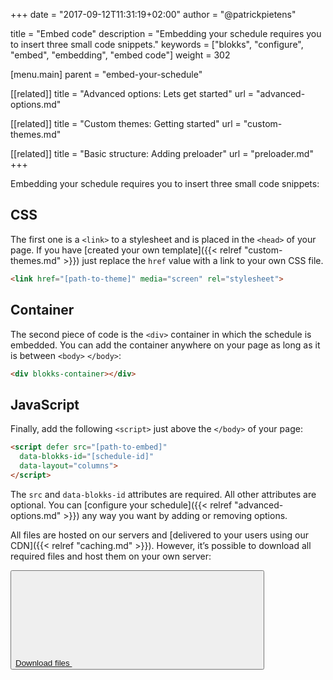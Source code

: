 +++
date            = "2017-09-12T11:31:19+02:00"
author          = "@patrickpietens"

title           = "Embed code"
description     = "Embedding your schedule requires you to insert three small code snippets."
keywords        = ["blokks", "configure", "embed", "embedding", "embed code"]
weight          = 302

[menu.main]
parent          = "embed-your-schedule"

[[related]]
title = "Advanced options: Lets get started"
url = "advanced-options.md"

[[related]]
title = "Custom themes: Getting started"
url = "custom-themes.md"

[[related]]
title = "Basic structure: Adding preloader"
url = "preloader.md"
+++

Embedding your schedule requires you to insert three small code snippets:

## CSS
The first one is a `<link>` to a stylesheet and is placed in the `<head>` of your page. If you have [created your own template]({{< relref "custom-themes.md" >}}) just replace the `href` value with a link to your own CSS file.

```html
<link href="[path-to-theme]" media="screen" rel="stylesheet">
```

## Container
The second piece of code is the `<div>` container in which the schedule is embedded. You can add the container anywhere on your page as long as it is between `<body>` `</body>`:

```html
<div blokks-container></div>
```

## JavaScript
Finally, add the following `<script>` just above the `</body>` of your page:

```html
<script defer src="[path-to-embed]"
  data-blokks-id="[schedule-id]"
  data-layout="columns">
</script>
```

The `src` and `data-blokks-id` attributes are required. All other attributes are optional. You can [configure your schedule]({{< relref "advanced-options.md" >}}) any way you want by adding or removing options.

All files are hosted on our servers and [delivered to your users using our CDN]({{< relref "caching.md" >}}). However, it’s possible to download all required files and host them on your own server:

<button>[Download files <svg><use href="images/sprite.svg#arrow-next"></use></svg>](http://downloadlink)</button>
